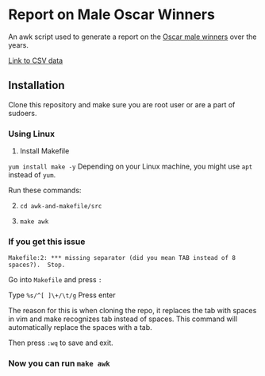 # Report on Male Oscar Winners

An awk script used to generate a report on the [Oscar male winners](https://people.sc.fsu.edu/~jburkardt/data/csv/oscar_age_male.csv) over the years. 

[Link to CSV data](https://people.sc.fsu.edu/~jburkardt/data/csv/oscar_age_male.csv)

## Installation

Clone this repository and make sure you are root user or are a part of sudoers.
### Using Linux 

1. Install Makefile

```yum install make -y```
Depending on your Linux machine, you might use `apt` instead of `yum`.

Run these commands:

2. `cd awk-and-makefile/src`

3. ```make awk```

### If you get this issue
`Makefile:2: *** missing separator (did you mean TAB instead of 8 spaces?).  Stop.
`

Go into `Makefile` and press `:`

Type `%s/^[ ]\+/\t/g` Press enter

The reason for this is when cloning the repo, it replaces the tab with spaces in vim and make recognizes tab instead of spaces. This command will automatically replace the spaces with a tab.

Then press `:wq` to save and exit. 

### Now you can run `make awk`
